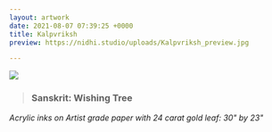 ```yaml
---
layout: artwork
date: 2021-08-07 07:39:25 +0000
title: Kalpvriksh
preview: https://nidhi.studio/uploads/Kalpvriksh_preview.jpg

---
```

![](https://nidhi.studio/uploads/Kalpvriksh_wm.jpg)

> ### Sanskrit: Wishing Tree

_Acrylic inks on Artist grade paper with 24 carat gold leaf: 30" by 23"_

